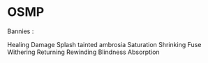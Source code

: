 # OSMP

Bannies :

Healing
Damage
Splash tainted ambrosia
Saturation
Shrinking
Fuse
Withering
Returning
Rewinding
Blindness
Absorption 
